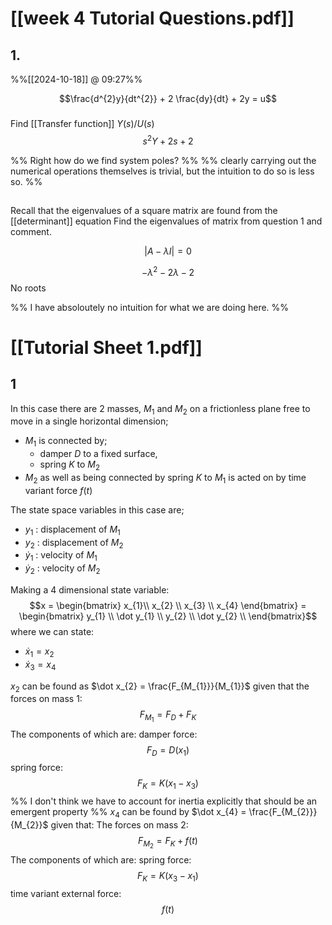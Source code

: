 # [[week 4 Tutorial Questions.pdf]]
## 1.
%%[[2024-10-18]] @ 09:27%%

$$\frac{d^{2}y}{dt^{2}} + 2 \frac{dy}{dt} + 2y = u$$
$$$$

### 
Find [[Transfer function]] $Y(s)/U(s)$ 
$$s^{2} Y + 2s + 2$$

%% Right how do we find system poles? %%
%% clearly carrying out the numerical operations themselves is trivial, but the intuition to do so is less so. %%



##

## 
Recall that the eigenvalues of a square matrix are found from the [[determinant]] equation Find the eigenvalues of matrix from question 1 and comment.

$$|A - \lambda I| = 0$$

$$-\lambda^{2} -2\lambda - 2$$
No roots

%% I have absoloutely no intuition for what we are doing here. %%

# [[Tutorial Sheet 1.pdf]]
## 1
In this case there are 2 masses, $M_{1}$ and $M_{2}$ on a frictionless plane free to move in a single horizontal dimension;
- $M_{1}$ is connected by; 
	- damper $D$ to a fixed surface,
	- spring $K$ to $M_{2}$
- $M_{2}$ as well as being connected by spring $K$ to $M_{1}$ is acted on by time variant force $f(t)$

The state space variables in this case are;
- $y_{1}$ : displacement of $M_{1}$
- $y_{2}$ : displacement of $M_{2}$
- $\dot y_{1}$ : velocity of $M_{1}$
- $\dot y_{2}$ : velocity of $M_{2}$

Making a 4 dimensional state variable: $$x = \begin{bmatrix} x_{1}\\ x_{2} \\ x_{3} \\ x_{4} \end{bmatrix} = \begin{bmatrix} y_{1} \\ \dot y_{1} \\ y_{2} \\ \dot y_{2} \\ \end{bmatrix}$$
where we can state:
- $\dot x_{1} = x_{2}$ 
- $\dot x_{3} = x_{4}$ 

$x_{2}$ can be found as $\dot x_{2} = \frac{F_{M_{1}}}{M_{1}}$ given that the forces on mass 1: $$F_{M_{1}} = F_{D} + F_{K}$$
The components of which are:
	damper force: $$F_{D} = D(x_{1})$$
	spring force: $$F_{K} = K(x_{1}- x_{3})$$
%% I don't think we have to account for inertia explicitly that should be an emergent property %%
$x_{4}$ can be found by $\dot x_{4} = \frac{F_{M_{2}}}{M_{2}}$ given that:
The forces on mass 2: $$F_{M_{2}} = F_{K} + f(t)$$
The components of which are:
	spring force: $$F_{K} = K(x_{3}- x_{1})$$
	time variant external force: $$f(t)$$

